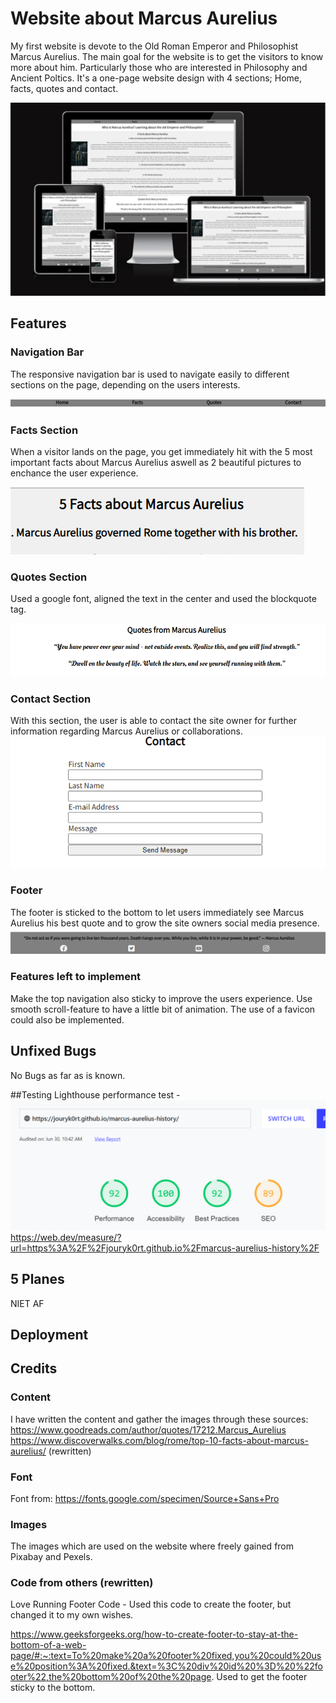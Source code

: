# Website about Marcus Aurelius

My first website is devote to the Old Roman Emperor and Philosophist Marcus Aurelius. The main goal for the website is to get the visitors to know more about him. Particularly those who are interested in Philosophy and Ancient Poltics. It's a one-page website design with 4 sections; Home, facts, quotes and contact.

![Mockup of finished project](/assets/css/images/mockup-project.png)

## Features

### Navigation Bar

The responsive navigation bar is used to navigate easily to different sections on the page, depending on the users interests.

![Picture of navigation bar](/assets/css/images/nav-bar.png)

### Facts Section

When a visitor lands on the page, you get immediately hit with the 5 most important facts about Marcus Aurelius aswell as 2 beautiful pictures to enchance the user experience.

![Picture of facts section](/assets/css/images/facts.png)

### Quotes Section

Used a google font, aligned the text in the center and used the blockquote tag.

![Picture of quote section](/assets/css/images/quotes.png)

### Contact Section

With this section, the user is able to contact the site owner for further information regarding Marcus Aurelius or collaborations.
![Picture of contact section (form) ](/assets/css/images/contact-form.png)

### Footer 

The footer is sticked to the bottom to let users immediately see Marcus Aurelius his best quote and to grow the site owners social media presence.
![Picture of footer](/assets/css/images/footer.png)

### Features left to implement

Make the top navigation also sticky to improve the users experience.
Use smooth scroll-feature to have a little bit of animation.
The use of a favicon could also be implemented.

## Unfixed Bugs

No Bugs as far as is known.

##Testing
Lighthouse performance test -
![Lighthouse test](/assets/css/images/rapport-lighthouse.png)
https://web.dev/measure/?url=https%3A%2F%2Fjouryk0rt.github.io%2Fmarcus-aurelius-history%2F

## 5 Planes
NIET AF

## Deployment

## Credits
### Content
I have written the content and gather the images through these sources:
https://www.goodreads.com/author/quotes/17212.Marcus_Aurelius
https://www.discoverwalks.com/blog/rome/top-10-facts-about-marcus-aurelius/ (rewritten)
### Font
Font from: https://fonts.google.com/specimen/Source+Sans+Pro

### Images

The images which are used on the website where freely gained from Pixabay and Pexels.

### Code from others (rewritten)
Love Running Footer Code - Used this code to create the footer, but changed it to my own wishes.

 https://www.geeksforgeeks.org/how-to-create-footer-to-stay-at-the-bottom-of-a-web-page/#:~:text=To%20make%20a%20footer%20fixed,you%20could%20use%20position%3A%20fixed.&text=%3C%20div%20id%20%3D%20%22footer%22,the%20bottom%20of%20the%20page. 
Used to get the footer sticky to the bottom.
